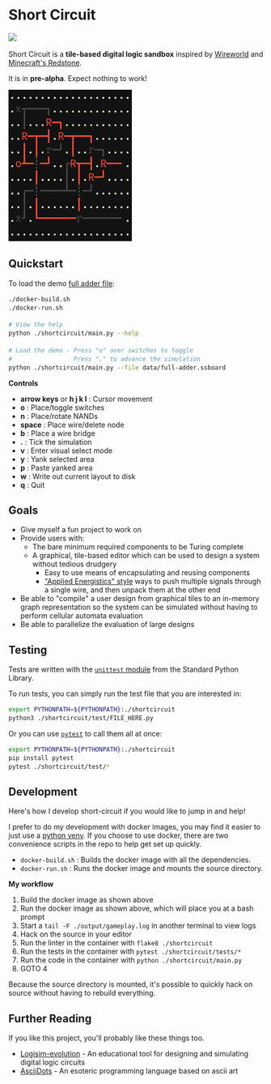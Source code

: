 # Short Circuit

<p class="shields">
    <a href="https://hub.docker.com/r/amfl/short-circuit" alt="Docker Automated build">
        <img src="https://img.shields.io/docker/cloud/automated/amfl/short-circuit" /></a>
</p>

Short Circuit is a **tile-based digital logic sandbox** inspired by
[Wireworld][wireworld] and [Minecraft's Redstone][redstone].

It is in **pre-alpha**. Expect nothing to work!

![Full Adder](./docs/full-adder.png)

## Quickstart

To load the demo [full adder file][full-adder]:

```bash
./docker-build.sh
./docker-run.sh

# View the help
python ./shortcircuit/main.py --help

# Load the demo - Press "o" over switches to toggle
#                 Press "." to advance the simulation
python ./shortcircuit/main.py --file data/full-adder.ssboard
```

**Controls**

- **arrow keys** or **h j k l** : Cursor movement
- **o** : Place/toggle switches
- **n** : Place/rotate NANDs
- **space** : Place wire/delete node
- **b** : Place a wire bridge
- **.** : Tick the simulation
- **v** : Enter visual select mode
- **y** : Yank selected area
- **p** : Paste yanked area
- **w** : Write out current layout to disk
- **q** : Quit

[full-adder]: ./data/full-adder.ssboard

## Goals

- Give myself a fun project to work on
- Provide users with:
  - The bare minimum required components to be Turing complete
  - A graphical, tile-based editor which can be used to design a system without
    tedious drudgery
    - Easy to use means of encapsulating and reusing components
    - ["Applied Energistics" style][ae-p2p-bus] ways to push multiple
      signals through a single wire, and then unpack them at the other end
- Be able to "compile" a user design from graphical tiles to an in-memory graph
  representation so the system can be simulated without having to perform
  cellular automata evaluation
- Be able to parallelize the evaluation of large designs

[ae-p2p-bus]: https://ae-mod.info/P2P-Tunnel/
[wireworld]: https://en.wikipedia.org/wiki/Wireworld
[redstone]: https://minecraft.gamepedia.com/Redstone_Dust#Redstone_component

## Testing

Tests are written with the [`unittest` module][python-unittest] from the
Standard Python Library.

To run tests, you can simply run the test file that you are interested in:

```bash
export PYTHONPATH=${PYTHONPATH}:./shortcircuit
python3 ./shortcircuit/test/FILE_HERE.py
```

Or you can use [`pytest`][pytest-unittest] to call them all at once:

```bash
export PYTHONPATH=${PYTHONPATH}:./shortcircuit
pip install pytest
pytest ./shortcircuit/test/*
```

[python-unittest]: https://docs.python.org/3/library/unittest.html#module-unittest
[pytest-unittest]: https://docs.pytest.org/en/latest/unittest.html

## Development

Here's how I develop short-circuit if you would like to jump in and help!

I prefer to do my development with docker images, you may find it easier to
just use a [python venv][venv]. If you choose to use docker, there are two
convenience scripts in the repo to help get set up quickly.

- `docker-build.sh` : Builds the docker image with all the dependencies.
- `docker-run.sh` : Runs the docker image and mounts the source directory.

**My workflow**

1. Build the docker image as shown above
2. Run the docker image as shown above, which will place you at a bash prompt
3. Start a `tail -F ./output/gameplay.log` in another terminal to view logs
4. Hack on the source in your editor
5. Run the linter in the container with `flake8 ./shortcircuit`
6. Run the tests in the container with `pytest ./shortcircuit/tests/*`
7. Run the code in the container with `python ./shortcircuit/main.py`
8. GOTO 4

Because the source directory is mounted, it's possible to quickly hack on
source without having to rebuild everything.

[venv]: https://docs.python.org/3/library/venv.html

## Further Reading

If you like this project, you'll probably like these things too.

- [Logisim-evolution](https://github.com/reds-heig/logisim-evolution) - An educational tool for designing and simulating digital logic circuits
- [AsciiDots](https://github.com/aaronjanse/asciidots) - An esoteric programming language based on ascii art
